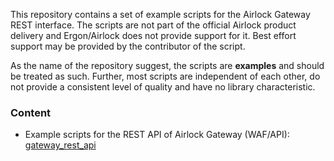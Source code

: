 This repository contains a set of example scripts for the Airlock Gateway REST interface. The scripts are not part of the official Airlock product delivery and Ergon/Airlock does not provide support for it. Best effort support may be provided by the contributor of the script.

As the name of the repository suggest, the scripts are **examples** and should be treated as such. Further, most scripts are independent of each other, do not provide a consistent level of quality and have no library characteristic.

### Content
* Example scripts for the REST API of Airlock Gateway (WAF/API): [gateway_rest_api](gateway_rest_api)
